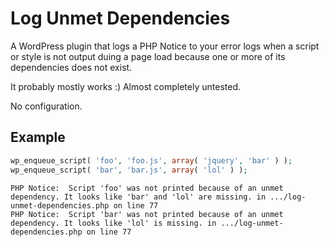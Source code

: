 Log Unmet Dependencies
======================

A WordPress plugin that logs a PHP Notice to your error logs when a script
or style is not output duing a page load because one or more of its
dependencies does not exist.

It probably mostly works :) Almost completely untested.

No configuration.

Example
-------

```php
wp_enqueue_script( 'foo', 'foo.js', array( 'jquery', 'bar' ) );
wp_enqueue_script( 'bar', 'bar.js', array( 'lol' ) );
```

```
PHP Notice:  Script 'foo' was not printed because of an unmet dependency. It looks like 'bar' and 'lol' are missing. in .../log-unmet-dependencies.php on line 77
PHP Notice:  Script 'bar' was not printed because of an unmet dependency. It looks like 'lol' is missing. in .../log-unmet-dependencies.php on line 77
```
